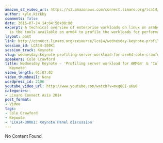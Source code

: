 ```yaml
---
amazon_s3_video_url: https://s3.amazonaws.com/connect.linaro.org/lca14/videos/03-05-Wednesday/Wednesday+Keynote+-+%2527Profiling+server+workload+for+ARM64%2527+%2526+%2527Cole+Crawford+Keynote%2527.mp4
author: kyle.kirkby
comments: false
date: 2015-07-24 14:04:58+00:00
excerpt: A technical overview of enterprise workloads on linux on arm64, the focus
  is the tools available on arm64 to profile the workloads for performance.
layout: post
link: http://connect.linaro.org/resource/lca14/wednesday-keynote-profiling-server-workload-for-arm64-cole-crawford-keynote-2/
session_id: LCA14-300K1
session_track: Keynote
slug: wednesday-keynote-profiling-server-workload-for-arm64-cole-crawford-keynote-2
speakers: Cole Crawford
title: Wednesday Keynote - 'Profiling server workload for ARM64' & 'Cole Crawford
  Keynote'
video_length: 01:07:02
video_thumbnail: None
wordpress_id: 2106
youtube_video_url: http://www.youtube.com/watch?v=mxq6CI-uKu0
categories:
- Linaro Connect Asia 2014
post_format:
- Video
tags:
- Cole Crawford
- Keynote
- 'LCA14-300K1: Keynote Panel discussion'
---
```


No Content Found
